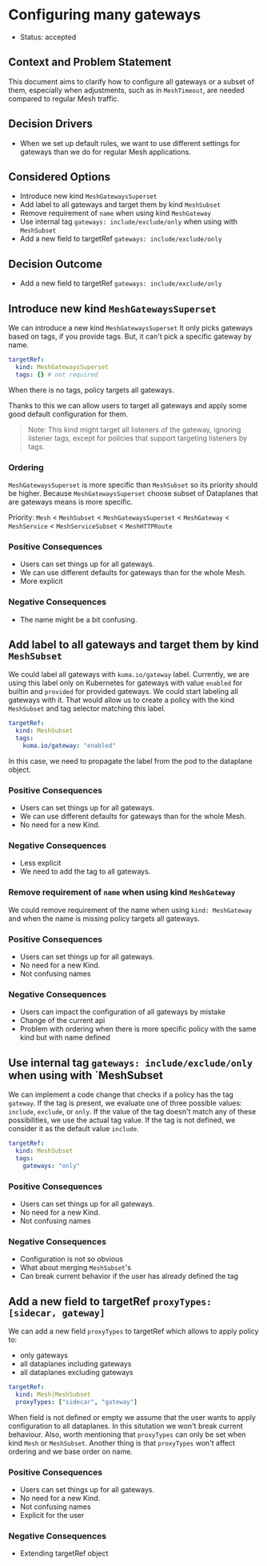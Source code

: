 # Configuring many gateways

- Status: accepted

## Context and Problem Statement

This document aims to clarify how to configure all gateways or a subset of them, especially when adjustments, such as in `MeshTimeout`, are needed compared to regular Mesh traffic.

## Decision Drivers

- When we set up default rules, we want to use different settings for gateways than we do for regular Mesh applications.

## Considered Options

- Introduce new kind `MeshGatewaysSuperset`
- Add label to all gateways and target them by kind `MeshSubset`
- Remove requirement of `name` when using kind `MeshGateway`
- Use internal tag `gateways: include/exclude/only` when using with `MeshSubset`
- Add a new field to targetRef `gateways: include/exclude/only`

## Decision Outcome

- Add a new field to targetRef `gateways: include/exclude/only`

## Introduce new kind `MeshGatewaysSuperset`

We can introduce a new kind `MeshGatewaysSuperset` It only picks gateways based on tags, if you provide tags. But, it can't pick a specific gateway by name.

```yaml
targetRef:
  kind: MeshGatewaysSuperset
  tags: {} # not required
```

When there is no tags, policy targets all gateways.

Thanks to this we can allow users to target all gateways and apply some good default configuration for them.

> Note:
> This kind might target all listeners of the gateway, ignoring listener tags, except for policies that support targeting listeners by tags.

### Ordering

`MeshGatewaysSuperset` is more specific than `MeshSubset` so its priority should be higher. Because `MeshGatewaysSuperset` choose subset of Dataplanes that are gateways means is more specific.

Priority:
`Mesh` < `MeshSubset` < `MeshGatewaysSuperset` < `MeshGateway` < `MeshService` < `MeshServiceSubset` < `MeshHTTPRoute`

### Positive Consequences

- Users can set things up for all gateways.
- We can use different defaults for gateways than for the whole Mesh.
- More explicit

### Negative Consequences

- The name might be a bit confusing.

## Add label to all gateways and target them by kind `MeshSubset`

We could label all gateways with `kuma.io/gateway` label. Currently, we are using this label only on Kubernetes for gateways with value `enabled` for builtin and `provided` for provided gateways. We could start labeling all gateways with it. That would allow us to create a policy with the kind `MeshSubset` and tag selector matching this label.

```yaml
targetRef:
  kind: MeshSubset
  tags:
    kuma.io/gateway: "enabled"
```

In this case, we need to propagate the label from the pod to the dataplane object.

### Positive Consequences

- Users can set things up for all gateways.
- We can use different defaults for gateways than for the whole Mesh.
- No need for a new Kind.

### Negative Consequences

- Less explicit
- We need to add the tag to all gateways.

### Remove requirement of `name` when using kind `MeshGateway`

We could remove requirement of the name when using `kind: MeshGateway` and when the name is missing policy targets all gateways.

### Positive Consequences

- Users can set things up for all gateways.
- No need for a new Kind.
- Not confusing names

### Negative Consequences

- Users can impact the configuration of all gateways by mistake
- Change of the current api
- Problem with ordering when there is more specific policy with the same kind but with name defined

## Use internal tag `gateways: include/exclude/only` when using with `MeshSubset

We can implement a code change that checks if a policy has the tag `gateway`. If the tag is present, we evaluate one of three possible values: `include`, `exclude`, or `only`. If the value of the tag doesn't match any of these possibilities, we use the actual tag value. If the tag is not defined, we consider it as the default value `include`.

```yaml
targetRef:
  kind: MeshSubset
  tags:
    gateways: "only"
```

### Positive Consequences

- Users can set things up for all gateways.
- No need for a new Kind.
- Not confusing names

### Negative Consequences

- Configuration is not so obvious
- What about merging `MeshSubset`'s
- Can break current behavior if the user has already defined the tag

## Add a new field to targetRef `proxyTypes: [sidecar, gateway]`

We can add a new field `proxyTypes` to targetRef which allows to apply policy to: 
* only gateways
* all dataplanes including gateways
* all dataplanes excluding gateways

```yaml
targetRef:
  kind: Mesh|MeshSubset
  proxyTypes: ["sidecar", "gateway"]
```
When field is not defined or empty we assume that the user wants to apply configuration to all dataplanes. 
In this situtation we won't break current behaviour. Also, worth mentioning that `proxyTypes` can only be set when 
kind `Mesh` or `MeshSubset`. Another thing is that `proxyTypes` won't affect ordering and we base order on name.

### Positive Consequences

- Users can set things up for all gateways.
- No need for a new Kind.
- Not confusing names
- Explicit for the user

### Negative Consequences

- Extending targetRef object